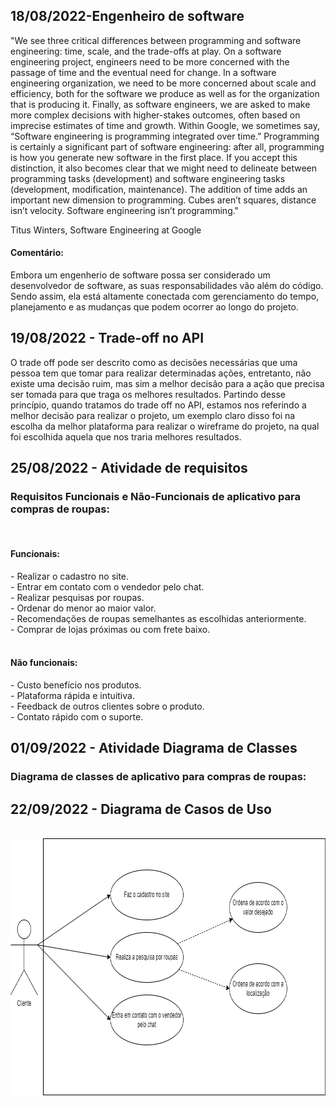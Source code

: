 ## 18/08/2022-Engenheiro de software
"We see three critical differences between programming and software engineering: time, scale, and the trade-offs at play. On a software engineering project, engineers need to be more concerned with the passage of time and the eventual need for change. In a software engineering organization, we need to be more concerned about scale and efficiency, both for the software we produce as well as for the organization that is producing it. Finally, as software engineers, we are asked to make more complex decisions with higher-stakes outcomes, often based on imprecise estimates of time and growth. Within Google, we sometimes say, “Software engineering is programming integrated over time.” Programming is certainly a significant part of software engineering: after all, programming is how you generate new software in the first place. If you accept this distinction, it also becomes clear that we might need to delineate between programming tasks (development) and software engineering tasks (development, modification, maintenance). The addition of time adds an important new dimension to programming. Cubes aren’t squares, distance isn’t velocity. Software engineering isn’t programming."

Titus Winters, Software Engineering at Google

<h4>Comentário: </h4>
Embora um engenherio de software possa ser considerado um desenvolvedor de software, as suas responsabilidades vão além do código. Sendo assim, ela está altamente conectada com gerenciamento do tempo, planejamento e as mudanças que podem ocorrer ao longo do projeto. <br>
 
## 19/08/2022 - Trade-off no API
O trade off pode ser descrito como as decisões necessárias que uma pessoa tem que tomar para realizar determinadas ações, entretanto, não existe uma decisão ruim, mas sim a melhor decisão para a ação que precisa ser tomada para que traga os melhores resultados. Partindo desse princípio, quando tratamos do trade off no API, estamos nos referindo a melhor decisão para realizar o projeto, um exemplo claro disso foi na escolha da melhor plataforma para realizar o wireframe do projeto, na qual foi escolhida aquela que nos traria melhores resultados.

## 25/08/2022 - Atividade de requisitos
<h3>Requisitos Funcionais e Não-Funcionais de aplicativo para compras de roupas: </h3>
<br>
<h4>Funcionais:</h4> 
- Realizar o cadastro no site.<br>
- Entrar em contato com o vendedor pelo chat.<br>
- Realizar pesquisas por roupas. <br>
- Ordenar do menor ao maior valor. <br>
- Recomendações de roupas semelhantes as escolhidas anteriormente. <br>
- Comprar de lojas próximas ou com frete baixo. <br>
<br>
<h4>Não funcionais:</h4> 
- Custo benefício nos produtos. <br>
- Plataforma rápida e intuitiva. <br>
- Feedback de outros clientes sobre o produto. <br>
- Contato rápido com o suporte. <br>

## 01/09/2022 - Atividade Diagrama de Classes
<h3>Diagrama de classes de aplicativo para compras de roupas: </h3>

## 22/09/2022 - Diagrama de Casos de Uso
<br>
<img align="center"src="Imagens/casos_de_uso.png" height= "411" width= "821"/>
